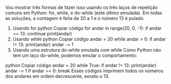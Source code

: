 Vou mostrar três formas de fazer isso usando os três laços de repetição comuns em Python: for, while, e do-while (este último emulada). Em todas as soluções, a contagem é feita de 20 a 1 e o número 13 é pulado.

1. Usando for
python
Copiar código
for andar in range(20, 0, -1):
    if andar == 13:
        continue
    print(andar)
2. Usando while
python
Copiar código
andar = 20
while andar > 0:
    if andar != 13:
        print(andar)
    andar -= 1
3. Usando uma estrutura do-while emulada com while
Como Python não tem um laço do-while, podemos emular o comportamento:

python
Copiar código
andar = 20
while True:
    if andar != 13:
        print(andar)
    andar -= 1
    if andar == 0:
        break
Esses códigos imprimem todos os números dos andares em ordem decrescente, exceto o 13.

